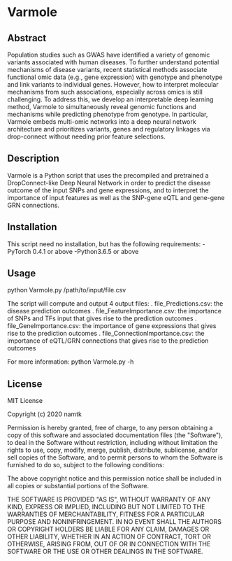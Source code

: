 # Varmole

## Abstract

Population studies such as GWAS have identified a variety of genomic variants associated with human diseases. To further understand potential mechanisms of disease variants, recent statistical methods associate functional omic data (e.g., gene expression) with genotype and phenotype and link variants to individual genes. However, how to interpret molecular mechanisms from such associations, especially across omics is still challenging. To address this, we develop an interpretable deep learning method, Varmole to simultaneously reveal genomic functions and mechanisms while predicting phenotype from genotype. In particular, Varmole embeds multi-omic networks into a deep neural network architecture and prioritizes variants, genes and regulatory linkages via drop-connect without needing prior feature selections.

## Description

Varmole is a Python script that uses the precompiled and pretrained a DropConnect-like Deep Neural Network in 
order to predict the disease outcome of the input SNPs and gene expressions, and to interpret the importance
of input features as well as the SNP-gene eQTL and gene-gene GRN connections.

## Installation

This script need no installation, but has the following requirements:
    -PyTorch 0.4.1 or above
    -Python3.6.5 or above


## Usage
python Varmole.py /path/to/input/file.csv

The script will compute and output 4 output files:
. file_Predictions.csv: the disease prediction outcomes
. file_FeatureImportance.csv: the importance of SNPs and TFs input that gives rise to the prediction outcomes
. file_GeneImportance.csv: the importance of gene expressions that gives rise to the prediction outcomes
. file_ConnectionImportance.csv: the importance of eQTL/GRN connections that gives rise to the prediction outcomes

For more information:
    python Varmole.py -h

## License
MIT License

Copyright (c) 2020 namtk

Permission is hereby granted, free of charge, to any person obtaining a copy
of this software and associated documentation files (the "Software"), to deal
in the Software without restriction, including without limitation the rights
to use, copy, modify, merge, publish, distribute, sublicense, and/or sell
copies of the Software, and to permit persons to whom the Software is
furnished to do so, subject to the following conditions:

The above copyright notice and this permission notice shall be included in all
copies or substantial portions of the Software.

THE SOFTWARE IS PROVIDED "AS IS", WITHOUT WARRANTY OF ANY KIND, EXPRESS OR
IMPLIED, INCLUDING BUT NOT LIMITED TO THE WARRANTIES OF MERCHANTABILITY,
FITNESS FOR A PARTICULAR PURPOSE AND NONINFRINGEMENT. IN NO EVENT SHALL THE
AUTHORS OR COPYRIGHT HOLDERS BE LIABLE FOR ANY CLAIM, DAMAGES OR OTHER
LIABILITY, WHETHER IN AN ACTION OF CONTRACT, TORT OR OTHERWISE, ARISING FROM,
OUT OF OR IN CONNECTION WITH THE SOFTWARE OR THE USE OR OTHER DEALINGS IN THE
SOFTWARE.
